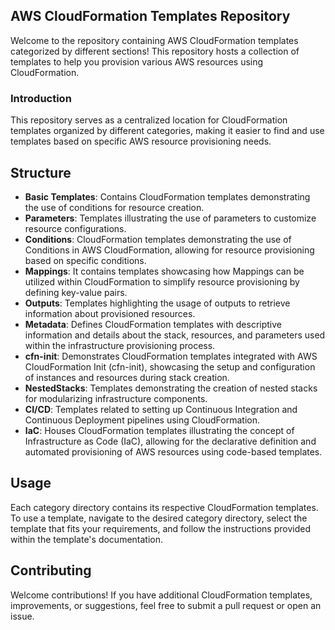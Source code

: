 ## AWS CloudFormation Templates Repository
Welcome to the repository containing AWS CloudFormation templates categorized by different sections! This repository hosts a collection of templates to help you provision various AWS resources using CloudFormation.

### Introduction
This repository serves as a centralized location for CloudFormation templates organized by different categories, making it easier to find and use templates based on specific AWS resource provisioning needs.

## Structure
  - **Basic Templates**: Contains CloudFormation templates demonstrating the use of conditions for resource creation.
  - **Parameters**: Templates illustrating the use of parameters to customize resource configurations.
  - **Conditions**: CloudFormation templates demonstrating the use of Conditions in AWS CloudFormation, allowing for resource provisioning based on specific conditions.
  - **Mappings**: It contains templates showcasing how Mappings can be utilized within CloudFormation to simplify resource provisioning by defining key-value pairs.
  - **Outputs**: Templates highlighting the usage of outputs to retrieve information about provisioned resources.
  - **Metadata**:  Defines CloudFormation templates with descriptive information and details about the stack, resources, and parameters used within the infrastructure provisioning process.
  - **cfn-init**: Demonstrates CloudFormation templates integrated with AWS CloudFormation Init (cfn-init), showcasing the setup and configuration of instances and resources during stack creation.
  - **NestedStacks**: Templates demonstrating the creation of nested stacks for modularizing infrastructure components.
  - **CI/CD**: Templates related to setting up Continuous Integration and Continuous Deployment pipelines using CloudFormation.
  - **IaC**: Houses CloudFormation templates illustrating the concept of Infrastructure as Code (IaC), allowing for the declarative definition and automated provisioning of AWS resources using code-based templates.

## Usage
Each category directory contains its respective CloudFormation templates. To use a template, navigate to the desired category directory, select the template that fits your requirements, and follow the instructions provided within the template's documentation.

## Contributing
Welcome contributions! If you have additional CloudFormation templates, improvements, or suggestions, feel free to submit a pull request or open an issue.
